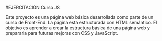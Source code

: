 #EJERCITACIÓN Curso JS

Este proyecto es una página web básica desarrollada como parte de un curso de Front-End. La página está estructurada con HTML semántico. El objetivo es aprender a crear la estructura básica de una página web y prepararla para futuras mejoras con CSS y JavaScript.